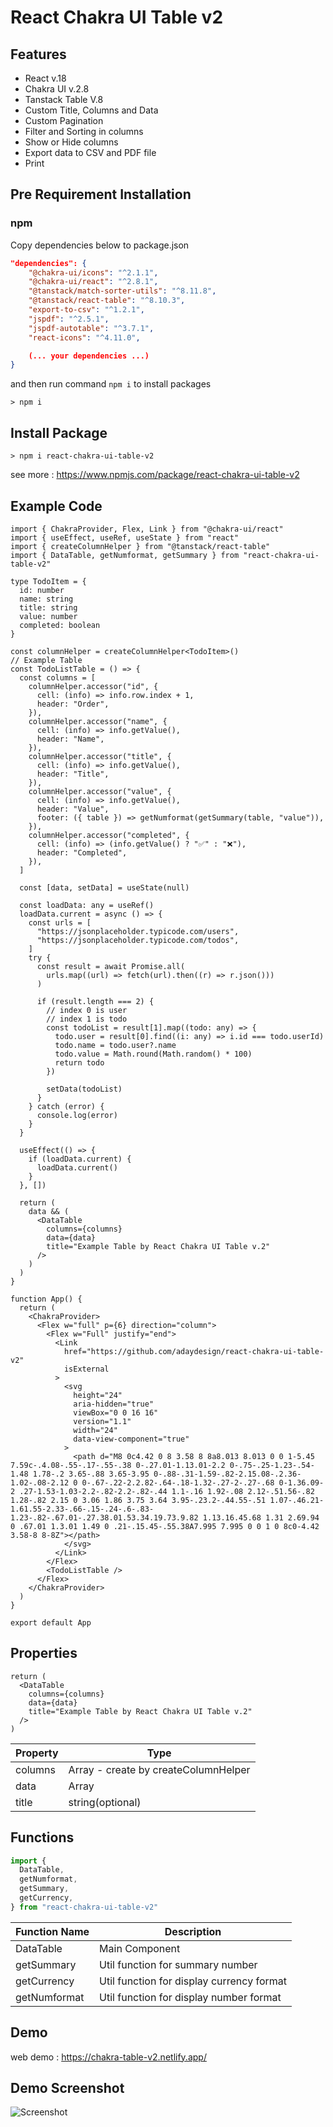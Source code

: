 # React Chakra UI Table v2

## Features

- React v.18
- Chakra UI v.2.8
- Tanstack Table V.8
- Custom Title, Columns and Data
- Custom Pagination
- Filter and Sorting in columns
- Show or Hide columns
- Export data to CSV and PDF file
- Print

## Pre Requirement Installation

### npm

Copy dependencies below to package.json

```json
"dependencies": {
    "@chakra-ui/icons": "^2.1.1",
    "@chakra-ui/react": "^2.8.1",
    "@tanstack/match-sorter-utils": "^8.11.8",
    "@tanstack/react-table": "^8.10.3",
    "export-to-csv": "^1.2.1",
    "jspdf": "^2.5.1",
    "jspdf-autotable": "^3.7.1",
    "react-icons": "^4.11.0",

    (... your dependencies ...)
}
```

and then run command `npm i` to install packages

```
> npm i
```

## Install Package

```
> npm i react-chakra-ui-table-v2
```

see more : https://www.npmjs.com/package/react-chakra-ui-table-v2

## Example Code

```tsx
import { ChakraProvider, Flex, Link } from "@chakra-ui/react"
import { useEffect, useRef, useState } from "react"
import { createColumnHelper } from "@tanstack/react-table"
import { DataTable, getNumformat, getSummary } from "react-chakra-ui-table-v2"

type TodoItem = {
  id: number
  name: string
  title: string
  value: number
  completed: boolean
}

const columnHelper = createColumnHelper<TodoItem>()
// Example Table
const TodoListTable = () => {
  const columns = [
    columnHelper.accessor("id", {
      cell: (info) => info.row.index + 1,
      header: "Order",
    }),
    columnHelper.accessor("name", {
      cell: (info) => info.getValue(),
      header: "Name",
    }),
    columnHelper.accessor("title", {
      cell: (info) => info.getValue(),
      header: "Title",
    }),
    columnHelper.accessor("value", {
      cell: (info) => info.getValue(),
      header: "Value",
      footer: ({ table }) => getNumformat(getSummary(table, "value")),
    }),
    columnHelper.accessor("completed", {
      cell: (info) => (info.getValue() ? "✅" : "❌"),
      header: "Completed",
    }),
  ]

  const [data, setData] = useState(null)

  const loadData: any = useRef()
  loadData.current = async () => {
    const urls = [
      "https://jsonplaceholder.typicode.com/users",
      "https://jsonplaceholder.typicode.com/todos",
    ]
    try {
      const result = await Promise.all(
        urls.map((url) => fetch(url).then((r) => r.json()))
      )

      if (result.length === 2) {
        // index 0 is user
        // index 1 is todo
        const todoList = result[1].map((todo: any) => {
          todo.user = result[0].find((i: any) => i.id === todo.userId)
          todo.name = todo.user?.name
          todo.value = Math.round(Math.random() * 100)
          return todo
        })

        setData(todoList)
      }
    } catch (error) {
      console.log(error)
    }
  }

  useEffect(() => {
    if (loadData.current) {
      loadData.current()
    }
  }, [])

  return (
    data && (
      <DataTable
        columns={columns}
        data={data}
        title="Example Table by React Chakra UI Table v.2"
      />
    )
  )
}

function App() {
  return (
    <ChakraProvider>
      <Flex w="full" p={6} direction="column">
        <Flex w="Full" justify="end">
          <Link
            href="https://github.com/adaydesign/react-chakra-ui-table-v2"
            isExternal
          >
            <svg
              height="24"
              aria-hidden="true"
              viewBox="0 0 16 16"
              version="1.1"
              width="24"
              data-view-component="true"
            >
              <path d="M8 0c4.42 0 8 3.58 8 8a8.013 8.013 0 0 1-5.45 7.59c-.4.08-.55-.17-.55-.38 0-.27.01-1.13.01-2.2 0-.75-.25-1.23-.54-1.48 1.78-.2 3.65-.88 3.65-3.95 0-.88-.31-1.59-.82-2.15.08-.2.36-1.02-.08-2.12 0 0-.67-.22-2.2.82-.64-.18-1.32-.27-2-.27-.68 0-1.36.09-2 .27-1.53-1.03-2.2-.82-2.2-.82-.44 1.1-.16 1.92-.08 2.12-.51.56-.82 1.28-.82 2.15 0 3.06 1.86 3.75 3.64 3.95-.23.2-.44.55-.51 1.07-.46.21-1.61.55-2.33-.66-.15-.24-.6-.83-1.23-.82-.67.01-.27.38.01.53.34.19.73.9.82 1.13.16.45.68 1.31 2.69.94 0 .67.01 1.3.01 1.49 0 .21-.15.45-.55.38A7.995 7.995 0 0 1 0 8c0-4.42 3.58-8 8-8Z"></path>
            </svg>
          </Link>
        </Flex>
        <TodoListTable />
      </Flex>
    </ChakraProvider>
  )
}

export default App
```

## Properties

```tsx
return (
  <DataTable
    columns={columns}
    data={data}
    title="Example Table by React Chakra UI Table v.2"
  />
)
```

| Property | Type                                 |
| -------- | ------------------------------------ |
| columns  | Array - create by createColumnHelper |
| data     | Array                                |
| title    | string(optional)                     |

## Functions

```ts
import {
  DataTable,
  getNumformat,
  getSummary,
  getCurrency,
} from "react-chakra-ui-table-v2"
```

| Function Name | Description                               |
| ------------- | ----------------------------------------- |
| DataTable     | Main Component                            |
| getSummary    | Util function for summary number          |
| getCurrency   | Util function for display currency format |
| getNumformat  | Util function for display number format   |

## Demo

web demo : https://chakra-table-v2.netlify.app/

## Demo Screenshot

![Screenshot](https://raw.githubusercontent.com/adaydesign/react-chakra-ui-table-v2/main/public/demo.png)
